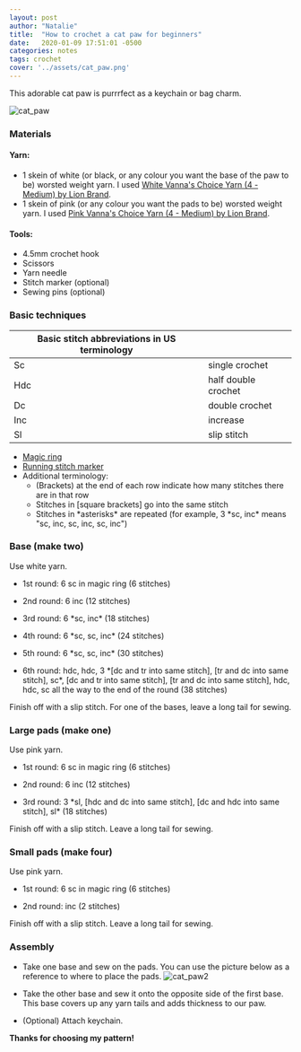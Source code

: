 ```yaml
---
layout: post
author: "Natalie"
title:  "How to crochet a cat paw for beginners"
date:   2020-01-09 17:51:01 -0500
categories: notes
tags: crochet
cover: '../assets/cat_paw.png'
---
```


This adorable cat paw is purrrfect as a keychain or bag charm.

![cat_paw](https://github.com/Nataland/nataland.github.io/blob/master/assets/cat_paw.png?raw=true)

### Materials

#### Yarn:

- 1 skein of white (or black, or any colour you want the base of the paw to be) worsted weight yarn. I used [White Vanna's Choice Yarn (4 - Medium) by Lion Brand](https://www.lionbrand.com/products/vannas-choice-yarn?variant=32420953096285).
- 1 skein of pink (or any colour you want the pads to be) worsted weight yarn. I used [Pink Vanna's Choice Yarn (4 - Medium) by Lion Brand](https://www.lionbrand.com/products/vannas-choice-yarn?variant=32420953129053).

#### Tools:

- 4.5mm crochet hook
- Scissors
- Yarn needle
- Stitch marker (optional)
- Sewing pins (optional)

### Basic techniques

| Basic stitch abbreviations in US terminology |                     |
| -------------------------------------------- | ------------------- |
| Sc                                           | single crochet      |
| Hdc                                          | half double crochet |
| Dc                                           | double crochet      |
| Inc                                          | increase            |
| Sl                                           | slip stitch         |

- [Magic ring](https://www.youtube.com/watch?v=CMPPAfXez8Q&feature=youtu.be&ab_channel=HopefulHoney)
- [Running stitch marker](https://www.littleowlshut.com/single-post/2015/12/01/How-to-use-running-stitch-marker)
- Additional terminology:
  - (Brackets) at the end of each row indicate how many stitches there are in that row
  - Stitches in [square brackets] go into the same stitch
  - Stitches in \*asterisks\* are repeated (for example, 3 \*sc, inc\* means "sc, inc, sc, inc, sc, inc")

### Base (make two)

Use white yarn.

- 1st round: 6 sc in magic ring (6 stitches)

- 2nd round: 6 inc (12 stitches)

- 3rd round: 6 \*sc, inc\* (18 stitches)

- 4th round: 6 *sc, sc, inc\* (24 stitches)

- 5th round: 6 \*sc, sc, inc\* (30 stitches)

- 6th round: hdc, hdc, 3 \*[dc and tr into same stitch], [tr and dc into same stitch], sc\*, [dc and tr into same stitch], [tr and dc into same stitch], hdc, hdc, sc all the way to the end of the round (38 stitches)

Finish off with a slip stitch. For one of the bases, leave a long tail for sewing.

### Large pads (make one)

Use pink yarn.

- 1st round: 6 sc in magic ring (6 stitches)

- 2nd round: 6 inc (12 stitches)

- 3rd round: 3 \*sl, [hdc and dc into same stitch], [dc and hdc into same stitch], sl\* (18 stitches)

Finish off with a slip stitch. Leave a long tail for sewing.

### Small pads (make four)

Use pink yarn.

- 1st round: 6 sc in magic ring (6 stitches)

- 2nd round: inc (2 stitches)

Finish off with a slip stitch. Leave a long tail for sewing.

### Assembly

- Take one base and sew on the pads. You can use the picture below as a reference to where to place the pads. 
  ![cat_paw2](https://github.com/Nataland/nataland.github.io/blob/master/assets/cat_paw2.png?raw=true)
- Take the other base and sew it onto the opposite side of the first base. This base covers up any yarn tails and adds thickness to our paw.

- (Optional) Attach keychain. 

**Thanks for choosing my pattern!**